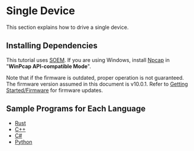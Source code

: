 # Single Device

This section explains how to drive a single device.

## Installing Dependencies

This tutorial uses [SOEM](https://github.com/OpenEtherCATsociety/SOEM).
If you are using Windows, install [Npcap](https://npcap.com/) in "**WinPcap API-compatible Mode**".

Note that if the firmware is outdated, proper operation is not guaranteed.
The firmware version assumed in this document is v10.0.1.
Refer to [Getting Started/Firmware](./getting_started/firmware.md) for firmware updates.

## Sample Programs for Each Language

- [Rust](./tutorial/rust.md)
- [C++](./tutorial/cpp.md)
- [C#](./tutorial/cs.md)
- [Python](./tutorial/python.md)
